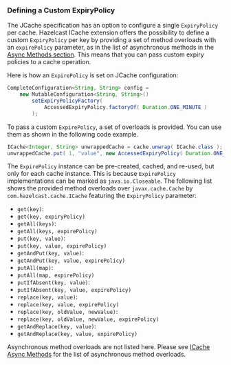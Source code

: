 ### Defining a Custom ExpiryPolicy

The JCache specification has an option to configure a single `ExpiryPolicy` per cache. Hazelcast ICache extension
offers the possibility to define a custom `ExpiryPolicy` per key by providing a set of method overloads with an `expirePolicy`
parameter, as in the list of asynchronous methods in the [Async Methods section](#async-methods). This means that you can pass custom expiry policies to a cache operation.

Here is how an `ExpirePolicy` is set on JCache configuration:

```java
CompleteConfiguration<String, String> config =
    new MutableConfiguration<String, String>()
        setExpiryPolicyFactory(
            AccessedExpiryPolicy.factoryOf( Duration.ONE_MINUTE )
        );
```

To pass a custom `ExpirePolicy`, a set of overloads is provided. You can use them as shown in the following code example.

```java
ICache<Integer, String> unwrappedCache = cache.unwrap( ICache.class );
unwrappedCache.put( 1, "value", new AccessedExpiryPolicy( Duration.ONE_DAY ) );
```

The `ExpirePolicy` instance can be pre-created, cached, and re-used, but only for each cache instance. This is because `ExpirePolicy`
implementations can be marked as `java.io.Closeable`. The following list shows the provided method overloads over `javax.cache.Cache`
by `com.hazelcast.cache.ICache` featuring the `ExpiryPolicy` parameter:

 - `get(key)`:
  - `get(key, expiryPolicy)`
 - `getAll(keys)`:
  - `getAll(keys, expirePolicy)`
 - `put(key, value)`:
  - `put(key, value, expirePolicy)`
 - `getAndPut(key, value)`:
  - `getAndPut(key, value, expirePolicy)`
 - `putAll(map)`:
  - `putAll(map, expirePolicy)`
 - `putIfAbsent(key, value)`:
  - `putIfAbsent(key, value, expirePolicy)`
 - `replace(key, value)`:
  - `replace(key, value, expirePolicy)`
 - `replace(key, oldValue, newValue)`:
  - `replace(key, oldValue, newValue, expirePolicy)`
 - `getAndReplace(key, value)`:
  - `getAndReplace(key, value, expirePolicy)`

Asynchronous method overloads are not listed here. Please see [ICache Async Methods](#icache-async-methods) for the list of asynchronous method overloads.

